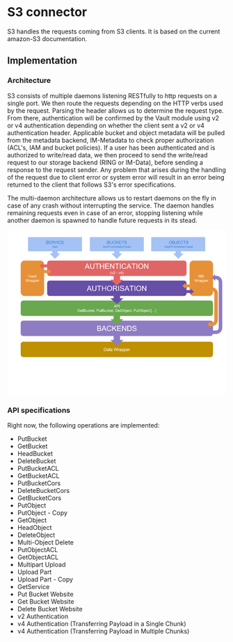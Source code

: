 # S3 connector

S3 handles the requests coming from S3 clients. It is based on the
current amazon-S3 documentation.

## Implementation

### Architecture

S3 consists of multiple daemons listening RESTfully to http requests
on a single port. We then route the requests depending on the HTTP verbs
used by the request. Parsing the header allows us to determine the request
type. From there, authentication will be confirmed
by the Vault module using v2 or v4 authentication depending on whether the
client sent a v2 or v4 authentication header. Applicable bucket and object
metadata will be pulled from the metadata backend, IM-Metadata to check proper
authorization (ACL's, IAM and bucket policies). If a user has been
authenticated and is authorized to write/read data, we then proceed to
send the write/read request to our storage backend (RING or IM-Data), before
sending a response to the request sender. Any problem that arises during
the handling of the request due to client error or system error will result
in an error being returned to the client that follows S3's error specifications.

The multi-daemon architecture allows us to restart daemons on the fly in case
of any crash without interrupting the service. The daemon handles
remaining requests even in case of an error, stopping listening while another
daemon is spawned to handle future requests in its stead.

![Arch](res/architecture.png)

### API specifications

Right now, the following operations are implemented:

- PutBucket
- GetBucket
- HeadBucket
- DeleteBucket
- PutBucketACL
- GetBucketACL
- PutBucketCors
- DeleteBucketCors
- GetBucketCors
- PutObject
- PutObject - Copy
- GetObject
- HeadObject
- DeleteObject
- Multi-Object Delete
- PutObjectACL
- GetObjectACL
- Multipart Upload
- Upload Part
- Upload Part - Copy
- GetService
- Put Bucket Website
- Get Bucket Website
- Delete Bucket Website
- v2 Authentication
- v4 Authentication (Transferring Payload in a Single Chunk)
- v4 Authentication (Transferring Payload in Multiple Chunks)

